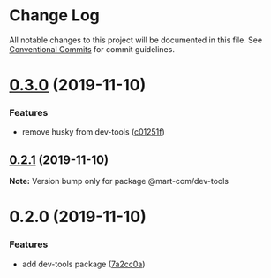 # Change Log

All notable changes to this project will be documented in this file.
See [Conventional Commits](https://conventionalcommits.org) for commit guidelines.

# [0.3.0](https://github.com/mart-com/npm-shared-configs/compare/@mart-com/dev-tools@0.2.1...@mart-com/dev-tools@0.3.0) (2019-11-10)


### Features

* remove husky from dev-tools ([c01251f](https://github.com/mart-com/npm-shared-configs/commit/c01251f67d66eefb2d0934a4b9de59682b2156d1))





## [0.2.1](https://github.com/mart-com/npm-shared-configs/compare/@mart-com/dev-tools@0.2.0...@mart-com/dev-tools@0.2.1) (2019-11-10)

**Note:** Version bump only for package @mart-com/dev-tools





# 0.2.0 (2019-11-10)


### Features

* add dev-tools package ([7a2cc0a](https://github.com/mart-com/npm-shared-configs/commit/7a2cc0a830b626b60631aee1040610f9ae3092e8))
